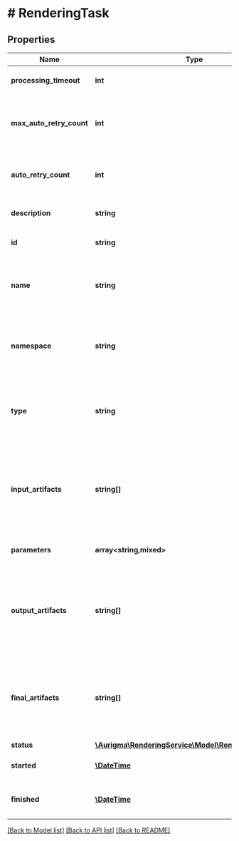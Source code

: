 # # RenderingTask

## Properties

Name | Type | Description | Notes
------------ | ------------- | ------------- | -------------
**processing_timeout** | **int** | Task processing timeout | [optional]
**max_auto_retry_count** | **int** | Task processing maximum allowed automatic retry count | [optional]
**auto_retry_count** | **int** | This value indicates current automatic retry count | [optional]
**description** | **string** | Rendering task description | [optional]
**id** | **string** | Rendering task identifier | [optional]
**name** | **string** | Rendering task name. It should be unique within job task list | [optional]
**namespace** | **string** | Rendering task namespace. Used to find appropriate task processor | [optional]
**type** | **string** | Rendering task type. Used to find appropriate task processor  /// | [optional]
**input_artifacts** | **string[]** | Input artifacts alias list. Defines task arguments which should be taken from artifacts storage | [optional]
**parameters** | **array<string,mixed>** | Task processing paramaeters | [optional]
**output_artifacts** | **string[]** | Output artifacts alias list. Defines task results which should be saved in artifacts storage | [optional]
**final_artifacts** | **string[]** | Final artifacts alias list. Defines which task results should be included in job results | [optional]
**status** | [**\Aurigma\RenderingService\Model\RenderingTaskStatus**](RenderingTaskStatus.md) |  | [optional]
**started** | [**\DateTime**](\DateTime.md) | Rendering task launch time stamp | [optional]
**finished** | [**\DateTime**](\DateTime.md) | Rendering task completion time stamp | [optional]

[[Back to Model list]](../../README.md#models) [[Back to API list]](../../README.md#endpoints) [[Back to README]](../../README.md)
